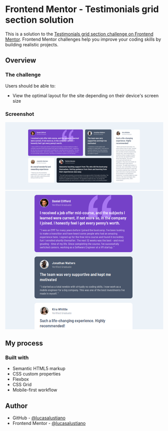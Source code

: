 # Frontend Mentor - Testimonials grid section solution

This is a solution to the [Testimonials grid section challenge on Frontend Mentor](https://www.frontendmentor.io/challenges/testimonials-grid-section-Nnw6J7Un7). Frontend Mentor challenges help you improve your coding skills by building realistic projects.

## Overview

### The challenge

Users should be able to:

- View the optimal layout for the site depending on their device's screen size

### Screenshot

![](./images/screenshot/desktop.png)
![](./images/screenshot/mobile.png)

## My process

### Built with

- Semantic HTML5 markup
- CSS custom properties
- Flexbox
- CSS Grid
- Mobile-first workflow

## Author

- GitHub - [@lucasalustiano](https://github.com/lucasalustiano)
- Frontend Mentor - [@lucasalustiano](https://www.frontendmentor.io/profile/lucasalustiano)
